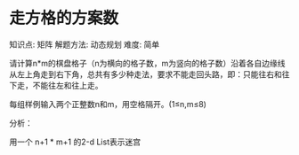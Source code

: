# 走方格的方案数

知识点: 矩阵
解题方法: 动态规划
难度: 简单

请计算n*m的棋盘格子（n为横向的格子数，m为竖向的格子数）沿着各自边缘线从左上角走到右下角，总共有多少种走法，要求不能走回头路，即：只能往右和往下走，不能往左和往上走。

每组样例输入两个正整数n和m，用空格隔开。(1≤n,m≤8)

分析：

用一个 n+1 * m+1 的2-d List表示迷宫